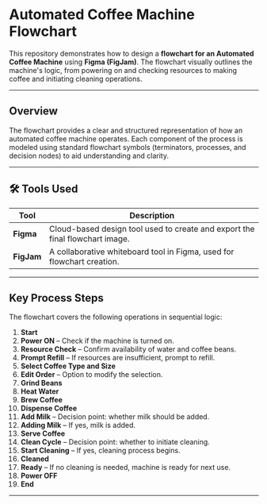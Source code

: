 #  Automated Coffee Machine Flowchart

This repository demonstrates how to design a **flowchart for an Automated Coffee Machine** using **Figma (FigJam)**. The flowchart visually outlines the machine's logic, from powering on and checking resources to making coffee and initiating cleaning operations.

---

##  Overview

The flowchart provides a clear and structured representation of how an automated coffee machine operates. Each component of the process is modeled using standard flowchart symbols (terminators, processes, and decision nodes) to aid understanding and clarity.

---

## 🛠 Tools Used

| Tool            | Description                                                                 |
|-----------------|-----------------------------------------------------------------------------|
| **Figma**       | Cloud-based design tool used to create and export the final flowchart image. |
| **FigJam**      | A collaborative whiteboard tool in Figma, used for flowchart creation.       |

---

##  Key Process Steps

The flowchart covers the following operations in sequential logic:

1. **Start**
2. **Power ON** – Check if the machine is turned on.
3. **Resource Check** – Confirm availability of water and coffee beans.
4. **Prompt Refill** – If resources are insufficient, prompt to refill.
5. **Select Coffee Type and Size**
6. **Edit Order** – Option to modify the selection.
7. **Grind Beans**
8. **Heat Water**
9. **Brew Coffee**
10. **Dispense Coffee**
11. **Add Milk** – Decision point: whether milk should be added.
12. **Adding Milk** – If yes, milk is added.
13. **Serve Coffee**
14. **Clean Cycle** – Decision point: whether to initiate cleaning.
15. **Start Cleaning** – If yes, cleaning process begins.
16. **Cleaned**
17. **Ready** – If no cleaning is needed, machine is ready for next use.
18. **Power OFF**
19. **End**

---
